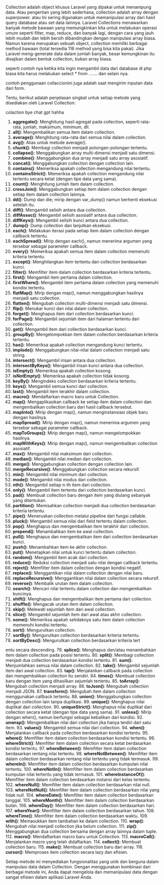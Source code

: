 Collection adalah object khusus Laravel yang dipakai untuk menampung data. Atau pengertian
yang lebih sederhana, collection adalah array dengan superpower. atau  Ini sering digunakan untuk memanipulasi array dari hasil query database atau set data lainnya. Laravel Collections menawarkan banyak metode bawaan yang memungkinkan kita untuk melakukan operasi umum seperti filter, map, reduce, dan banyak lagi, dengan cara yang jauh lebih mudah dan lebih bersih dibandingkan dengan manipulasi array biasa.
Namun karena merupakan sebuah object, collection
memiliki berbagai method bawaan (total tersedia 116 method yang bisa kita pakai). Jika Laravel
meng-generate data dalam jumlah banyak, besar kemungkinan itu disajikan dalam bentuk
collection, bukan array biasa. 

seperti contoh nya ketika kita ingin mengambil data dari database  di php biasa kita harus melakukan select * from ....... dan selain nya.

contoh penggunaan collaccionini juga adalah saat mengirim inputan data dari form. 

Tentu, berikut adalah penjelasan singkat untuk setiap metode yang disediakan oleh Laravel Collection:

colaction bye chat gpt hahha 
1. **aggregate()**: Menghitung hasil agregat pada collection, seperti rata-rata, jumlah, maksimum, minimum, dll.
2. **all()**: Mengembalikan semua item dalam collection.
3. **average()**: Menghitung rata-rata dari semua nilai dalam collection.
4. **avg()**: Alias untuk metode average().
5. **chunk()**: Membagi collection menjadi potongan-potongan tertentu.
6. **collapse()**: Menggabungkan array multi-dimensi menjadi satu dimensi.
7. **combine()**: Menggabungkan dua array menjadi satu array asosiatif.
8. **concat()**: Menggabungkan collection dengan collection lain.
9. **contains()**: Memeriksa apakah collection mengandung nilai tertentu.
10. **containsStrict()**: Memeriksa apakah collection mengandung nilai tertentu secara ketat (dengan tipe data yang sama).
11. **count()**: Menghitung jumlah item dalam collection.
12. **crossJoin()**: Menggabungkan setiap item dalam collection dengan setiap item dalam collection lainnya.
13. **dd()**: Dump dan die; mirip dengan var_dump() namun berhenti eksekusi setelah itu.
14. **diff()**: Mengambil selisih antara dua collection.
15. **diffAssoc()**: Mengambil selisih asosiatif antara dua collection.
16. **diffKeys()**: Mengambil selisih kunci antara dua collection.
17. **dump()**: Dump collection dan lanjutkan eksekusi.
18. **each()**: Melakukan iterasi pada setiap item dalam collection dengan callback tertentu.
19. **eachSpread()**: Mirip dengan each(), namun menerima argumen yang tersebar sebagai parameter callback.
20. **every()**: Memeriksa apakah semua item dalam collection memenuhi kriteria tertentu.
21. **except()**: Menghilangkan item tertentu dari collection berdasarkan kunci.
22. **filter()**: Memfilter item dalam collection berdasarkan kriteria tertentu.
23. **first()**: Mengambil item pertama dalam collection.
24. **firstWhere()**: Mengambil item pertama dalam collection yang memenuhi kondisi tertentu.
25. **flatMap()**: Mirip dengan map(), namun menggabungkan hasilnya menjadi satu collection.
26. **flatten()**: Mengubah collection multi-dimensi menjadi satu dimensi.
27. **flip()**: Menukar kunci dan nilai dalam collection.
28. **forget()**: Menghapus item dari collection berdasarkan kunci.
29. **forPage()**: Mengambil sejumlah item dari halaman tertentu dari collection.
30. **get()**: Mengambil item dari collection berdasarkan kunci.
31. **groupBy()**: Mengelompokkan item dalam collection berdasarkan kriteria tertentu.
32. **has()**: Memeriksa apakah collection mengandung kunci tertentu.
33. **implode()**: Menggabungkan nilai-nilai dalam collection menjadi satu string.
34. **intersect()**: Mengambil irisan antara dua collection.
35. **intersectByKeys()**: Mengambil irisan kunci antara dua collection.
36. **isEmpty()**: Memeriksa apakah collection kosong.
37. **isNotEmpty()**: Memeriksa apakah collection tidak kosong.
38. **keyBy()**: Mengindeks collection berdasarkan kriteria tertentu.
39. **keys()**: Mengambil semua kunci dari collection.
40. **last()**: Mengambil item terakhir dalam collection.
41. **macro()**: Mendaftarkan macro baru untuk Collection.
42. **map()**: Mengaplikasikan callback ke setiap item dalam collection dan mengembalikan collection baru dari hasil callback tersebut.
43. **mapInto()**: Mirip dengan map(), namun menginstansiasi objek baru dengan hasilnya.
44. **mapSpread()**: Mirip dengan map(), namun menerima argumen yang tersebar sebagai parameter callback.
45. **mapToGroups()**: Mirip dengan map(), namun mengelompokkan hasilnya.
46. **mapWithKeys()**: Mirip dengan map(), namun mengembalikan collection asosiatif.
47. **max()**: Mengambil nilai maksimum dari collection.
48. **median()**: Mengambil nilai median dari collection.
49. **merge()**: Menggabungkan collection dengan collection lain.
50. **mergeRecursive()**: Menggabungkan collection secara rekursif.
51. **min()**: Mengambil nilai minimum dari collection.
52. **mode()**: Mengambil nilai modus dari collection.
53. **nth()**: Mengambil setiap n-th item dari collection.
54. **only()**: Mengambil item tertentu dari collection berdasarkan kunci.
55. **pad()**: Membuat collection baru dengan item yang diulang sebanyak yang ditentukan.
56. **partition()**: Memisahkan collection menjadi dua collection berdasarkan kriteria tertentu.
57. **pipe()**: Meneruskan collection melalui pipeline dari fungsi callable.
58. **pluck()**: Mengambil semua nilai dari field tertentu dalam collection.
59. **pop()**: Menghapus dan mengembalikan item terakhir dari collection.
60. **prepend()**: Menambahkan item ke awal collection.
61. **pull()**: Menghapus dan mengembalikan item dari collection berdasarkan kunci.
62. **push()**: Menambahkan item ke akhir collection.
63. **put()**: Menetapkan nilai untuk kunci tertentu dalam collection.
64. **random()**: Mengambil item acak dari collection.
65. **reduce()**: Reduksi collection menjadi satu nilai dengan callback tertentu.
66. **reject()**: Memfilter item dalam collection dengan kondisi negatif.
67. **replace()**: Menggantikan nilai dalam collection dengan nilai baru.
68. **replaceRecursive()**: Menggantikan nilai dalam collection secara rekursif.
69. **reverse()**: Membalik urutan item dalam collection.
70. **search()**: Mencari nilai tertentu dalam collection dan mengembalikan kuncinya.
71. **shift()**: Menghapus dan mengembalikan item pertama dari collection.
72. **shuffle()**: Mengacak urutan item dalam collection.
73. **skip()**: Melewati sejumlah item dari awal collection.
74. **slice()**: Mengambil sejumlah item dari awal atau akhir collection.
75. **some()**: Memeriksa apakah setidaknya satu item dalam collection memenuhi kondisi tertentu.
76. **sort()**: Mengurutkan collection.
77. **sortBy()**: Mengurutkan collection berdasarkan kriteria tertentu.
78. **sortByDesc()**: Mengurutkan collection berdasarkan kriteria tert

entu secara descending.
79. **splice()**: Menghapus dan/atau menambahkan item dalam collection pada posisi tertentu.
80. **split()**: Membagi collection menjadi dua collection berdasarkan kondisi tertentu.
81. **sum()**: Menjumlahkan semua nilai dalam collection.
82. **take()**: Mengambil sejumlah item dari awal collection.
83. **tap()**: Menjalankan callback pada collection dan mengembalikan collection itu sendiri.
84. **times()**: Membuat collection baru dengan item yang dihasilkan sejumlah tertentu.
85. **toArray()**: Mengubah collection menjadi array.
86. **toJson()**: Mengubah collection menjadi JSON.
87. **transform()**: Mengubah item dalam collection menggunakan callback tertentu.
88. **union()**: Menggabungkan collection dengan collection lain tanpa duplikasi.
89. **unique()**: Menghapus nilai duplikat dari collection.
90. **uniqueStrict()**: Menghapus nilai duplikat dari collection secara ketat (dengan tipe data yang sama).
91. **unless()**: Mirip dengan when(), namun berfungsi sebagai kebalikan dari kondisi.
92. **unwrap()**: Mengembalikan nilai dari collection jika hanya terdiri dari satu item.
93. **values()**: Mengambil semua nilai dari collection.
94. **when()**: Menjalankan callback pada collection berdasarkan kondisi tertentu.
95. **where()**: Memfilter item dalam collection berdasarkan kondisi tertentu.
96. **whereStrict()**: Memfilter item dalam collection secara ketat berdasarkan kondisi tertentu.
97. **whereBetween()**: Memfilter item dalam collection berdasarkan rentang nilai tertentu.
98. **whereNotBetween()**: Memfilter item dalam collection berdasarkan rentang nilai tertentu yang tidak termasuk.
99. **whereIn()**: Memfilter item dalam collection berdasarkan kumpulan nilai tertentu.
100. **whereNotIn()**: Memfilter item dalam collection berdasarkan kumpulan nilai tertentu yang tidak termasuk.
101. **whereInstanceOf()**: Memfilter item dalam collection berdasarkan instansi dari kelas tertentu.
102. **whereNull()**: Memfilter item dalam collection berdasarkan nilai null.
103. **whereNotNull()**: Memfilter item dalam collection berdasarkan nilai yang tidak null.
104. **whereDate()**: Memfilter item dalam collection berdasarkan tanggal.
105. **whereMonth()**: Memfilter item dalam collection berdasarkan bulan.
106. **whereDay()**: Memfilter item dalam collection berdasarkan hari.
107. **whereYear()**: Memfilter item dalam collection berdasarkan tahun.
108. **whereTime()**: Memfilter item dalam collection berdasarkan waktu.
109. **with()**: Memasukkan item tambahan ke dalam collection.
110. **wrap()**: Mengubah nilai menjadi collection jika belum collection.
111. **zip()**: Menggabungkan dua collection bersama dengan array lainnya dalam tuple.
112. **macro()**: Mendaftarkan macro baru untuk Collection.
113. **macroCall()**: Menjalankan macro yang telah didaftarkan.
114. **collect()**: Membuat collection baru.
115. **make()**: Membuat collection baru dari array.
116. **cursor()**: Memproses item collection secara lazy dan efisien.

Setiap metode ini menyediakan fungsionalitas yang unik dan berguna dalam manipulasi data dalam Collection. Dengan menggunakan kombinasi dari berbagai metode ini, Anda dapat mengelola dan memanipulasi data dengan sangat efisien dalam aplikasi Laravel Anda.

